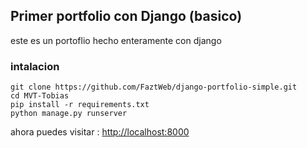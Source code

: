 ## Primer portfolio con Django (basico)

este es un portoflio hecho enteramente con django 

### intalacion

```
git clone https://github.com/FaztWeb/django-portfolio-simple.git
cd MVT-Tobias
pip install -r requirements.txt
python manage.py runserver
```

ahora puedes visitar : <a href="http://localhost:8000" target="_blank">http://localhost:8000</a>
